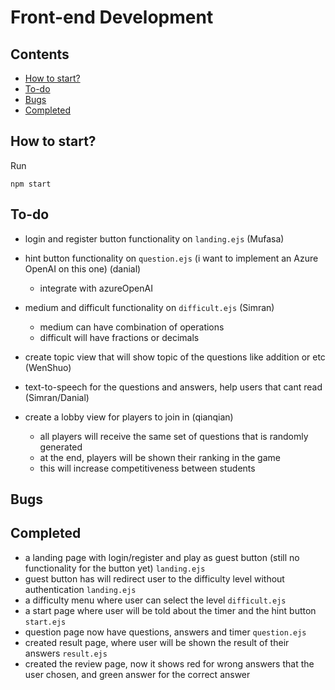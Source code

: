 # Front-end Development

## Contents
- [How to start?](#how-to-start)
- [To-do](#to-do)
- [Bugs](#bugs)
- [Completed](#completed)

## How to start?
Run
```
npm start
```
## To-do
- login and register button functionality on `landing.ejs` (Mufasa)

- hint button functionality on `question.ejs` (i want to implement an Azure OpenAI on this one) (danial)
    - integrate with azureOpenAI

- medium and difficult functionality on `difficult.ejs` (Simran)
    - medium can have combination of operations
    - difficult will have fractions or decimals

- create topic view that will show topic of the questions like addition or etc (WenShuo)

- text-to-speech for the questions and answers, help users that cant read (Simran/Danial)

- create a lobby view for players to join in (qianqian)
    - all players will receive the same set of questions that is randomly generated
    - at the end, players will be shown their ranking in the game
    - this will increase competitiveness between students

## Bugs
## Completed
- a landing page with login/register and play as guest button (still no functionality for the button yet) `landing.ejs`
- guest button has will redirect user to the difficulty level without authentication `landing.ejs`
- a difficulty menu where user can select the level `difficult.ejs`
- a start page where user will be told about the timer and the hint button `start.ejs`
- question page now have questions, answers and timer `question.ejs`
- created result page, where user will be shown the result of their answers `result.ejs`
- created the review page, now it shows red for wrong answers that the user chosen, and green answer for the correct answer

